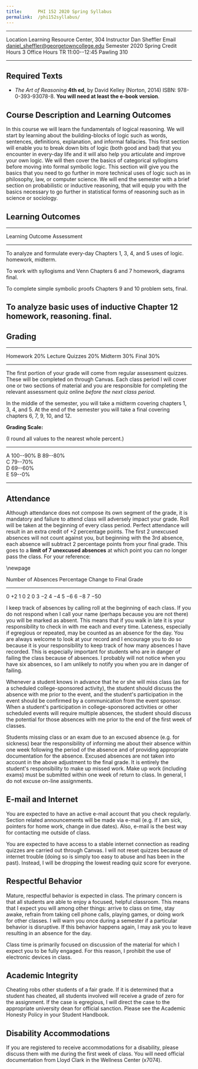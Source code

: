 ```yaml
---
title:      PHI 152 2020 Spring Syllabus
permalink:  /phi152syllabus/
---
```



----------------------- -----------------------------------------------
Location                Learning Resource Center, 304
Instructor              Dan Sheffler
Email                   daniel_sheffler@georgetowncollege.edu
Semester                2020 Spring
Credit Hours            3
Office Hours            TR 11:00--12:45 Pawling 310
----------------------- -----------------------------------------------



## Required Texts ##

- *The Art of Reasoning* **4th ed**, by David Kelley (Norton, 2014) ISBN: 978-0-393-93078-8.  **You will need at least the e-book version**.



## Course Description and Learning Outcomes ##

In this course we will learn the fundamentals of logical reasoning.  We will start by learning about the building-blocks of logic such as words, sentences, definitions, explanation, and informal fallacies.  This first section will enable you to break down bits of logic (both good and bad) that you encounter in every-day life and it will also help you articulate and improve your own logic.  We will then cover the basics of categorical syllogisms before moving into formal symbolic logic.  This section will give you the basics that you need to go further in more technical uses of logic such as in philosophy, law, or computer science.  We will end the semester with a brief section on probabilistic or inductive reasoning, that will equip you with the basics necessary to go further in statistical forms of reasoning such as in science or sociology.



## Learning Outcomes ##

-----------------------------------------------------------------------
Learning Outcome                        Assessment
--------------------------------------- -------------------------------
To analyze and formulate every-day      Chapters 1, 3, 4, and 5 
uses of logic.                          homework, midterm.

To work with syllogisms and Venn        Chapters 6 and 7 homework,
diagrams                                final.

To complete simple symbolic proofs      Chapters 9 and 10 problem sets,
                                        final.

To analyze basic uses of inductive      Chapter 12 homework,
reasoning.                              final.
-----------------------------------------------------------------------



## Grading ##

----------------- ----
Homework          20%
Lecture Quizzes   20%
Midterm           30% 
Final             30% 
----------------- ----

The first portion of your grade will come from regular assessment quizzes. These will be completed on through Canvas.  Each class period I will cover one or two sections of material and you are responsible for completing the relevant assessment quiz online *before the next class period*.

In the middle of the semester, you will take a midterm covering chapters 1, 3, 4, and 5.  At the end of the semester you will take a final covering chapters 6, 7, 9, 10, and 12.

**Grading Scale:**

(I round all values to the nearest whole percent.)

--- ------------------
A   100--90% 
B   89--80%  
C   79--70%  
D   69--60%  
E   59--0%   
--- ------------------


## Attendance ##

Although attendance does not compose its own segment of the grade, it is mandatory and failure to attend class will adversely impact your grade. Roll will be taken at the beginning of every class period. Perfect attendance will result in an extra credit of +2 percentage points. The first 2 unexcused absences will not count against you, but beginning with the 3rd absence, each absence will subtract 2 percentage points from your final grade. This goes to a **limit of 7 unexcused absences** at which point you can no longer pass the class. For your reference:

\newpage

Number of Absences  Percentage Change to Final Grade 
------------------- ---------------------------------
0                   $+2$
1                   0
2                   0
3                   $-2$
4                   $-4$
5                   $-6$
6                   $-8$
7                   $-50$

I keep track of absences by calling roll at the beginning of each class. If you do not respond when I call your name (perhaps because you are not there) you will be marked as absent. This means that if you walk in late it is your responsibility to check in with me each and every time. Lateness, especially if egregious or repeated, may be counted as an absence for the day. You are always welcome to look at your record and I encourage you to do so because it is your responsibility to keep track of how many absences I have recorded. This is especially important for students who are in danger of failing the class because of absences. I probably will not notice when you have six absences, so I am unlikely to notify you when you are in danger of failing.

Whenever a student knows in advance that he or she will miss class (as for a scheduled college-sponsored activity), the student should discuss the absence with me prior to the event, and the student's participation in the event should be confirmed by a communication from the event sponsor.  When a student's participation in college-sponsored activities or other scheduled events will require multiple absences, the student should discuss the potential for those absences with me prior to the end of the first week of classes.

Students missing class or an exam due to an excused absence (e.g. for sickness) bear the responsibility of informing me about their absence within one week following the period of the absence and of providing appropriate documentation for the absence. Excused absences are not taken into account in the above adjustment to the final grade. It is entirely the student's responsibility to make up missed work. Make up work (including exams) must be submitted within one week of return to class. In general, I do not excuse on-line assignments.


## E-mail and Internet ##

You are expected to have an active e-mail account that you check regularly. Section related announcements will be made via e-mail (e.g. if I am sick, pointers for home work, change in due dates). Also, e-mail is the best way for contacting me outside of class.

You are expected to have access to a stable internet connection as reading quizzes are carried out through Canvas.  I will not reset quizzes because of internet trouble (doing so is simply too easy to abuse and has been in the past).  Instead, I will be dropping the lowest reading quiz score for everyone.



## Respectful Behavior ##

Mature, respectful behavior is expected in class. The primary concern is that all students are able to enjoy a focused, helpful classroom. This means that I expect you will among other things: arrive to class on time, stay awake, refrain from taking cell phone calls, playing games, or doing work for other classes. I will warn you once during a semester if a particular behavior is disruptive. If this behavior happens again, I may ask you to leave resulting in an absence for the day.

Class time is primarily focused on discussion of the material for which I expect you to be fully engaged. For this reason, I prohibit the use of electronic devices in class.


## Academic Integrity ##

Cheating robs other students of a fair grade. If it is determined that a student has cheated, all students involved will receive a grade of zero for the assignment. If the case is egregious, I will direct the case to the appropriate university dean for official sanction.  Please see the Academic Honesty Policy in your Student Handbook.


## Disability Accommodations ##

If you are registered to receive accommodations for a disability, please discuss them with me during the first week of class.  You will need official documentation from Lloyd Clark in the Wellness Center (x7074).



